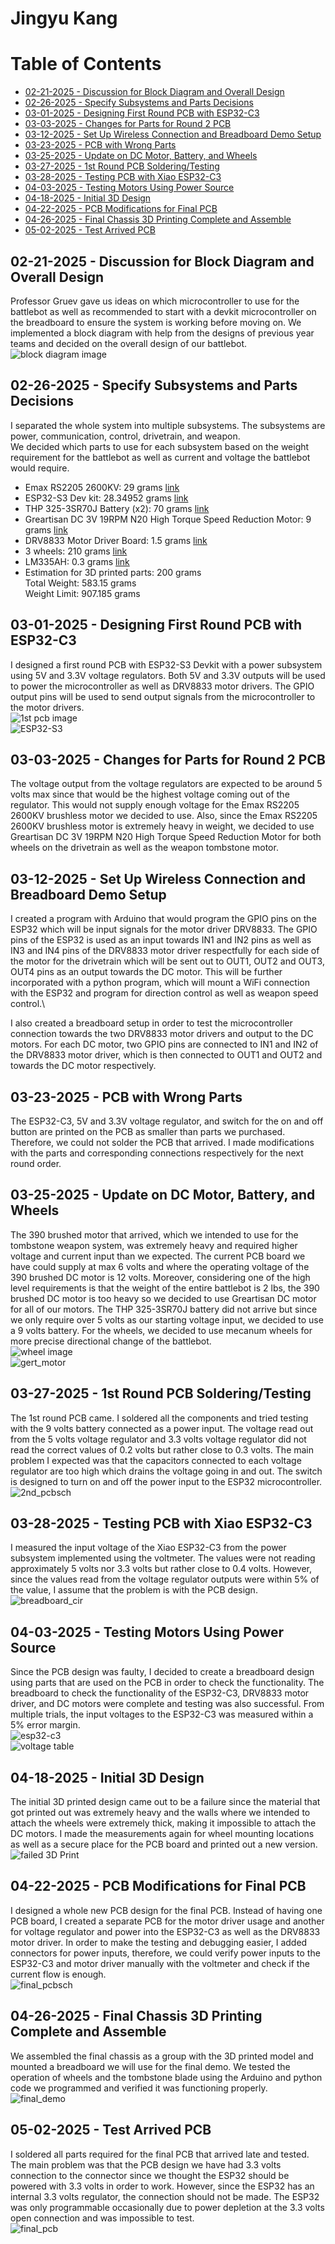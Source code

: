 # Jingyu Kang
# Table of Contents
- [02-21-2025 - Discussion for Block Diagram and Overall Design](#02-21-2025-discussion-for-block-diagram-and-overall-design)
- [02-26-2025 - Specify Subsystems and Parts Decisions](#02-26-2025-Specify-Subsystems-and-Parts-Decisions)
- [03-01-2025 - Designing First Round PCB with ESP32-C3](#03-01-2025-Designing-First-Round-PCB-with-ESP32-C3)
- [03-03-2025 - Changes for Parts for Round 2 PCB](#03-03-2025-Changes-for-Parts-for-Round-2-PCB)
- [03-12-2025 - Set Up Wireless Connection and Breadboard Demo Setup](#03-12-2025-Set-Up-Wireless-Connection-and-Breadboard-Demo-Setup)
- [03-23-2025 - PCB with Wrong Parts](#03-23-2025-PCB-with-Wrong-Parts)
- [03-25-2025 - Update on DC Motor, Battery, and Wheels](#03-25-2025-Update-on-DC-Motor,-Battery,-and-Wheels)
- [03-27-2025 - 1st Round PCB Soldering/Testing](#03-27-2025-1st-Round-PCB-Soldering/Testing)
- [03-28-2025 - Testing PCB with Xiao ESP32-C3](#03-28-2025-Testing-PCB-with-Xiao-ESP32-C3)
- [04-03-2025 - Testing Motors Using Power Source](#04-03-2025-Testing-Motors-Using-Power-Source)
- [04-18-2025 - Initial 3D Design](#04-18-2025-Initial-3D-Design)
- [04-22-2025 - PCB Modifications for Final PCB](#04-22-2025-PCB-Modifications-for-Final-PCB)
- [04-26-2025 - Final Chassis 3D Printing Complete and Assemble](#04-26-2025-Final-Chassis-3D-Printing-Complete-and-Assemble)
- [05-02-2025 - Test Arrived PCB](#05-02-2025-Test-Arrived-PCB)

## 02-21-2025 - Discussion for Block Diagram and Overall Design
Professor Gruev gave us ideas on which microcontroller to use for the battlebot as well as recommended to start with a devkit microcontroller on the breadboard to ensure the system is working before moving on. We implemented a block diagram with help from the designs of previous year teams and decided on the overall design of our battlebot.\
![block diagram image](block_diagram.png)

## 02-26-2025 - Specify Subsystems and Parts Decisions
I separated the whole system into multiple subsystems. The subsystems are power, communication, control, drivetrain, and weapon.\
We decided which parts to use for each subsystem based on the weight requirement for the battlebot as well as current and voltage the battlebot would require.
- Emax RS2205 2600KV: 29 grams [link](https://www.amazon.com/AKK-RS2205-Brushless-2300KV-Quadcopter/dp/B07BQRGT7Q/ref=asc_df_B07BQRGT7Q?mcid=fe2cc1c3a56b30e1a6770b4a958a7351&hvocijid=12999813650453738980-B07BQRGT7Q-&hvexpln=73&tag=hyprod-20&linkCode=df0&hvadid=721245378154&hvpos=&hvnetw=g&hvrand=12999813650453738980&hvpone=&hvptwo=&hvqmt=&hvdev=c&hvdvcmdl=&hvlocint=&hvlocphy=9022196&hvtargid=pla-2281435177898&psc=1)
- ESP32-S3 Dev kit: 28.34952 grams [link](https://www.digikey.com/en/products/detail/espressif-systems/ESP32-S3-DEVKITC-1-N8R8/15295894?gad_source=1&gad_campaignid=20243136172&gbraid=0AAAAADrbLlhhtnoLWqtVhwE0bbbcE0-Wp&gclid=CjwKCAjwiezABhBZEiwAEbTPGPZp21BZ4Snw9LlD9S22v0X3tVhb13g8ak4JieQjjPhMeXBlUN8yDBoCg_QQAvD_BwE&gclsrc=aw.ds)
- THP 325-3SR70J Battery (x2): 70 grams [link](https://www.thunderpowerrc.com/products/tp325-3sr70j)
- Greartisan DC 3V 19RPM N20 High Torque Speed Reduction Motor: 9 grams [link](https://www.amazon.com/Greartisan-19RPM-3000RPM-Torque-Reduction-Gearbox/dp/B07FVMGBLW)
- DRV8833 Motor Driver Board: 1.5 grams [link](https://www.amazon.com/QCCAN-DRV8833-Module-Bridge-Controller/dp/B0BGLH27GG/ref=asc_df_B0BGLH27GG?mcid=34e74f2f77a13d189873163c9e3db6fb&hvocijid=167201370841548178-B0BGLH27GG-&hvexpln=73&tag=hyprod-20&linkCode=df0&hvadid=721245378154&hvpos=&hvnetw=g&hvrand=167201370841548178&hvpone=&hvptwo=&hvqmt=&hvdev=c&hvdvcmdl=&hvlocint=&hvlocphy=9022185&hvtargid=pla-2281435178138&psc=1)
- 3 wheels: 210 grams [link](https://www.amazon.com/Directional-Electric-Complete-Accessories-Components/dp/B0B6GLYLHZ/ref=sr_1_12_sspa?crid=CU288MZDW386&dib=eyJ2IjoiMSJ9.HpY1-XTdOQ_Xq5oBaf4PJwUVjc0FHmuMC3fCuklCleISKo8-jEiIhuuPQIc6AnGJ19c6UVLyGx6WMo8GS09-k5lWUgIqH7HBJlQBXymHYl0xbRZslSTogAncaM8odf4mEYSa30kJZFho7PERyPZDjOhAGB0ZYqtCfNtMf7f61Q_iALh6ufP0-c_UZ4NIFxfKQOp3VtfWS9pZgpnRxZd3sq0cOxKKfq32Zhz0yPvY2jJC9KtmWH9VwJxyMzdm8XiCNFvI1Qqs9XlWT3U4Ryx-NDH9Q0SlkLZ8sBS4QR2vu7Q.fLTjZMktyG_t0KLkY79MLghHH9LstgpkP3-jQLk93IY&dib_tag=se&keywords=robot+wheels&qid=1746603130&sprefix=%2Caps%2C61&sr=8-12-spons&sp_csd=d2lkZ2V0TmFtZT1zcF9tdGY&psc=1)
- LM335AH: 0.3 grams [link](https://www.ti.com/product/LM335A/part-details/LM335AH/NOPB)
- Estimation for 3D printed parts: 200 grams\
Total Weight: 583.15 grams\
Weight Limit: 907.185 grams

## 03-01-2025 - Designing First Round PCB with ESP32-C3
I designed a first round PCB with ESP32-S3 Devkit with a power subsystem using 5V and 3.3V voltage regulators. Both 5V and 3.3V outputs will be used to power the microcontroller as well as DRV8833 motor drivers. The GPIO output pins will be used to send output signals from the microcontroller to the motor drivers.\
![1st pcb image](1st_pcb.png)\
![ESP32-S3](esp32_s3.png)

## 03-03-2025 - Changes for Parts for Round 2 PCB
The voltage output from the voltage regulators are expected to be around 5 volts max since that would be the highest voltage coming out of the regulator. This would not supply enough voltage for the Emax RS2205 2600KV brushless motor we decided to use. Also, since the Emax RS2205 2600KV brushless motor is extremely heavy in weight, we decided to use Greartisan DC 3V 19RPM N20 High Torque Speed Reduction Motor for both wheels on the drivetrain as well as the weapon tombstone motor.

## 03-12-2025 - Set Up Wireless Connection and Breadboard Demo Setup
I created a program with Arduino that would program the GPIO pins on the ESP32 which will be input signals for the motor driver DRV8833. The GPIO pins of the ESP32 is used as an input towards IN1 and IN2 pins as well as IN3 and IN4 pins of the DRV8833 motor driver  respectfully for each side of the motor for the drivetrain which will be sent out to OUT1, OUT2 and OUT3, OUT4 pins as an output towards the DC motor. This will be further incorporated with a python program, which will mount a WiFi connection with the ESP32 and program for direction control as well as weapon speed control.\

I also created a breadboard setup in order to test the microcontroller connection towards the two DRV8833 motor drivers and output to the DC motors. For each DC motor, two GPIO pins are connected to IN1 and IN2 of the DRV8833 motor driver, which is then connected to OUT1 and OUT2 and towards the DC motor respectively.

## 03-23-2025 - PCB with Wrong Parts
The ESP32-C3, 5V and 3.3V voltage regulator, and switch for the on and off button are printed on the PCB as smaller than parts we purchased. Therefore, we could not solder the PCB that arrived. I made modifications with the parts and corresponding connections respectively for the next round order.

## 03-25-2025 - Update on DC Motor, Battery, and Wheels
The 390 brushed motor that arrived, which we intended to use for the tombstone weapon system, was extremely heavy and required higher voltage and current input than we expected. The current PCB board we have could supply at max 6 volts and where the operating voltage of the 390 brushed DC motor is 12 volts. Moreover, considering one of the high level requirements is that the weight of the entire battlebot is 2 lbs, the 390 brushed DC motor is too heavy so we decided to use Greartisan DC motor for all of our motors. The THP 325-3SR70J battery did not arrive but since we only require over 5 volts as our starting voltage input, we decided to use a 9 volts battery. For the wheels, we decided to use mecanum wheels for more precise directional change of the battlebot.\
![wheel image](wheels.png)\
![gert_motor](gert_motor.png)

## 03-27-2025 - 1st Round PCB Soldering/Testing
The 1st round PCB came. I soldered all the components and tried testing with the 9 volts battery connected as a power input. The voltage read out from the 5 volts voltage regulator and 3.3 volts voltage regulator did not read the correct values of 0.2 volts but rather close to 0.3 volts. The main problem I expected was that the capacitors connected to each voltage regulator are too high which drains the voltage going in and out. The switch is designed to turn on and off the power input to the ESP32 microcontroller.\
![2nd_pcbsch](2nd_pcbsch.png)

## 03-28-2025 - Testing PCB with Xiao ESP32-C3
I measured the input voltage of the Xiao ESP32-C3 from the power subsystem implemented using the voltmeter. The values were not reading approximately 5 volts nor 3.3 volts but rather close to 0.4 volts. However, since the values read from the voltage regulator outputs were within 5% of the value, I assume that the problem is with the PCB design.\
![breadboard_cir](breadboard_cir.png)

## 04-03-2025 - Testing Motors Using Power Source
Since the PCB design was faulty, I decided to create a breadboard design using parts that are used on the PCB in order to check the functionality. The breadboard to check the functionality of the ESP32-C3, DRV8833 motor driver, and DC motors were complete and testing was also successful. From multiple trials, the input voltages to the ESP32-C3 was measured within a 5% error margin.\
![esp32-c3](esp32_c3.png)\
![voltage table](voltage_table.png)

## 04-18-2025 - Initial 3D Design
The initial 3D printed design came out to be a failure since the material that got printed out was extremely heavy and the walls where we intended to attach the wheels were extremely thick, making it impossible to attach the DC motors. I made the measurements again for wheel mounting locations as well as a secure place for the PCB board and printed out a new version.\
![failed 3D Print](fail_3dprint.png)

## 04-22-2025 - PCB Modifications for Final PCB
I designed a whole new PCB design for the final PCB. Instead of having one PCB board, I created a separate PCB for the motor driver usage and another for voltage regulator and power into the ESP32-C3 as well as the DRV8833 motor driver. In order to make the testing and debugging easier, I added connectors for power inputs, therefore, we could verify power inputs to the ESP32-C3 and motor driver manually with the voltmeter and check if the current flow is enough.\
![final_pcbsch](final_pcbsch.png)

## 04-26-2025 - Final Chassis 3D Printing Complete and Assemble
We assembled the final chassis as a group with the 3D printed model and mounted a breadboard we will use for the final demo. We tested the operation of wheels and the tombstone blade using the Arduino and python code we programmed and verified it was functioning properly.\
![final_demo](final_demo.png)

## 05-02-2025 - Test Arrived PCB
I soldered all parts required for the final PCB that arrived late and tested. The main problem was that the PCB design we have had 3.3 volts connection to the connector since we thought the ESP32 should be powered with 3.3 volts in order to work. However, since the ESP32 has an internal 3.3 volts regulator, the connection should not be made. The ESP32 was only programmable occasionally due to power depletion at the 3.3 volts open connection and was impossible to test.\
![final_pcb](final_pcb.png)

